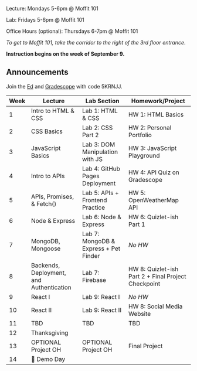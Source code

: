 Lecture: Mondays 5-6pm @ Moffit 101

Lab: Fridays 5-6pm @ Moffit 101

Office Hours (optional): Thursdays 6-7pm @ Moffit 101

*To get to Moffit 101, take the corridor to the right of the 3rd floor entrance*.

**Instruction begins on the week of September 9.**

## Announcements
Join the [Ed](https://edstem.org/us/join/tyHBru) and [Gradescope](https://www.gradescope.com) with code 5KRNJJ.

| Week | Lecture                                                                                                                               | Lab Section | Homework/Project |
|------|-----|-------|-------------|
| 1    | Intro to HTML & CSS     | Lab 1: HTML & CSS   | HW 1: HTML Basics    |
| 2    | CSS Basics                              | Lab 2: CSS Part 2 | HW 2: Personal Portfolio |
| 3    | JavaScript Basics| Lab 3: DOM Manipulation with JS  | HW 3: JavaScript Playground  |
| 4    | Intro to APIs     | Lab 4: GitHub Pages Deployment | HW 4: API Quiz on Gradescope |
| 5    | APIs, Promises, & Fetch() | Lab 5: APIs + Frontend Practice  | HW 5: OpenWeatherMap API  |
| 6    | Node & Express    | Lab 6: Node & Express  | HW 6: Quizlet-ish Part 1 |
| 7    | MongoDB, Mongoose   | Lab 7: MongoDB & Express + Pet Finder   | *No HW* |
| 8    | Backends, Deployment, and Authentication  | Lab 7: Firebase  |  HW 8: Quizlet-ish Part 2 + Final Project Checkpoint
| 9    | React I  | Lab 9: React I  |  *No HW*
| 10   | React II | Lab 9: React II | HW 8: Social Media Website  |
| 11   | TBD  | TBD| TBD |
| 12   | Thanksgiving      |
| 13   | OPTIONAL Project OH        |  OPTIONAL Project OH              | Final Project  |
| 14   | 🎉 Demo Day  |